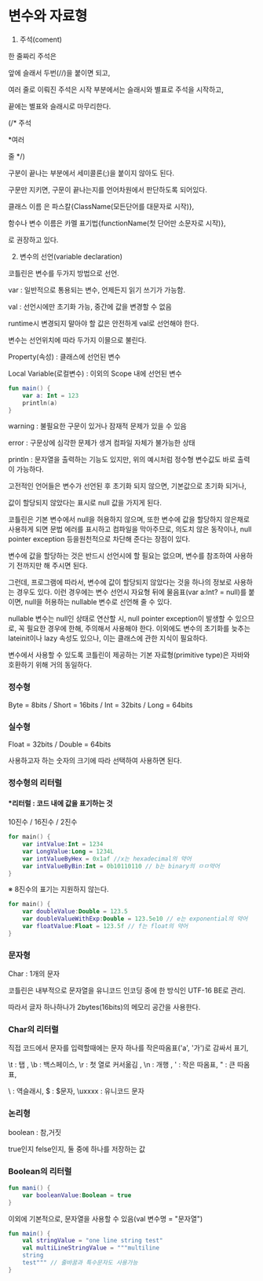 # 변수와 자료형

1. 주석(coment)

한 줄짜리 주석은 

앞에 슬래서 두번(//)을 붙이면 되고,

여러 줄로 이뤄진 주석은 시작 부분에서는 슬래시와 별표로 주석을 시작하고,

 끝에는 별표와 슬래시로 마무리한다.

(/* 주석 

*여러

줄 */)

구분이 끝나는 부분에서 세미콜론(;)을 붙이지 않아도 된다.

구문만 지키면, 구문이 끝나는지를 언어차원에서 판단하도록 되어있다.



클래스 이름 은 파스칼{ClassName(모든단어를 대문자로 시작)},

함수나 변수 이름은 카멜 표기법{functionName(첫 단어만 소문자로 시작)},

로 권장하고 있다.



2. 변수의 선언(variable declaration)

코틀린은 변수를 두가지 방법으로 선언.

var : 일반적으로 통용되는 변수, 언제든지 읽기 쓰기가 가능함.

val : 선언시에만 초기화 가능, 중간에 값을 변경할 수 없음

runtime시 변경되지 말아야 할 값은 안전하게 val로 선언해야 한다.



변수는 선언위치에 따라 두가지 이믈으로 불린다.

Property(속성) : 클래스에 선언된 변수

Local Variable(로컬변수) : 이외의 Scope 내에 선언된 변수

```kotlin
fun main() {
    var a: Int = 123
    println(a)
}
```

warning : 불필요한 구문이 있거나 잠재적 문제가 있을 수 있음

error : 구문상에 심각한 문제가 생겨 컴파일 자체가 불가능한 상태

println : 문자열을 출력하는 기능도 있지만, 위의 예시처럼 정수형 변수값도 바로 출력이 가능하다.

고전적인 언어들은 변수가 선언된 후 초기화 되지 않으면, 기본값으로 초기화 되거나,

값이 할당되지 않았다는 표시로 null 값을 가지게 된다.

코틀린은 기본 변수에서 null을 허용하지 않으며, 또한 변수에 값을 할당하지 않은채로 사용하게 되면 문법 에러를 표시하고 컴파일을 막아주므로, 의도치 않은 동작이나, null pointer exception 등을원천적으로 차단해 준다는 장점이 있다.

변수에 값을 할당하는 것은 반드시 선언시에 할 필요는 없으며, 변수를 참조하여 사용하기 전까지만 해 주시면 된다.

그런데, 프로그램에 따라서, 변수에 값이 할당되지 않았다는 것을 하나의 정보로 사용하는 경우도 있다. 이런 경우에는 변수 선언시 자요형 뒤에 물음표(var a:Int? = null)를 붙이면, null을 허용하는 nullable 변수로 선언해 줄 수 있다.

nullable 변수는 null인 상태로 연산할 시, null pointer exception이 발생할 수 있으므로, 꼭 필요한 경우에 한해, 주의해서 사용해야 한다. 이외에도 변수의 초기화를 늦추는 lateinit이나 lazy 속성도 있으나, 이는 클래스에 관한 지식이 필요하다.

변수에서 사용할 수 있도록 코틀린이 제공하는 기본 자료형(primitive type)은 자바와 호환하기 위해 거의 동일하다.



### 정수형 

Byte = 8bits / Short = 16bits / Int = 32bits / Long = 64bits

### 실수형

Float = 32bits / Double = 64bits

사용하고자 하는 숫자의 크기에 따라 선택하여 사용하면 된다.



### 정수형의 리터럴

#### *리터럴 : 코드 내에 값을 표기하는 것

10진수 / 16진수 / 2진수

```kotlin
for main() {
    var intValue:Int = 1234
    var LongValue:Long = 1234L
    var intValueByHex = 0x1af //x는 hexadecimal의 약어
    var intValueByBin:Int = 0b10110110 // b는 binary의 ㅁㅁ약어
}
```

※  8진수의 표기는 지원하지 않는다.

```kotlin
for main() {
    var doubleValue:Double = 123.5
    var doubleValueWithExp:Double = 123.5e10 // e는 exponential의 약어
    var floatValue:Float = 123.5f // f는 float의 약어
}
```



### 문자형

Char : 1개의 문자

코틀린은 내부적으로 문자열을 유니코드 인코딩 중에 한 방식인 UTF-16 BE로 관리.

따라서 글자 하나하나가 2bytes(16bits)의 메모리 공간을 사용한다.



### Char의 리터럴

직접 코드에서 문자를 입력할때에는 문자 하나를 작은따옴표('a', '가')로 감싸서 표기,

\t : 탭 , \b : 백스페이스, \r : 첫 열로 커서옮김 , \n : 개행 , \' : 작은 따옴표, \" : 큰 따옴표, 

\\ : 역슬래시, \$ : $문자, \uxxxx : 유니코드 문자



### 논리형

boolean : 참,거짓

true인지 felse인지, 둘 중에 하나를 저장하는 값



### Boolean의 리터럴

```kotlin
fun mani() {
    var booleanValue:Boolean = true
}
```

이외에 기본적으로, 문자열을 사용할 수 있음(val 변수명 = "문자열")

```kotlin
fun main() {
    val stringValue = "one line string test"
    val multiLineStringValue = """multiline
    string
    test""" // 줄바꿈과 특수문자도 사용가능
}
```

